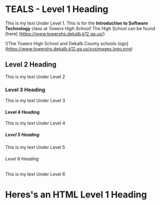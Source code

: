 # TEALS - Level 1 Heading
This is my text Under Level 1. This is for the **Introduction to Software Technology** class at *Towers High School*! The High School can be found [here] (https://www.towershs.dekalb.k12.ga.us/)


![The Towers High School and Dekalb County schools logo]                                                                                                          (https://www.towershs.dekalb.k12.ga.us/sysimages.logo.png)
## Level 2 Heading

This is my text Under Level 2

### Level 3 Heading

This is my text Under Level 3

#### Level 4 Heading

This is my text Under Level 4

##### Level 5 Heading

This is my text Under Level 5

###### Level 6 Heading

This is my text Under Level 6

<H1>Heres's an HTML Level 1 Heading</H1>
